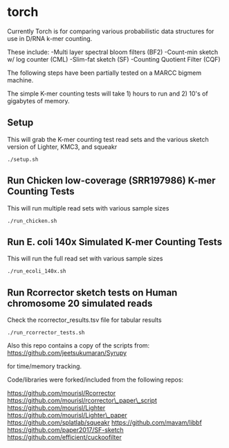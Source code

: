 # torch
Currently Torch is for comparing various probabilistic data structures for use in D/RNA k-mer counting.

These include:
-Multi layer spectral bloom filters (BF2)
-Count-min sketch w/ log counter (CML)
-Slim-fat sketch (SF)
-Counting Quotient Filter (CQF)

The following steps have been partially tested on a MARCC bigmem machine. 

The simple K-mer counting tests will take 1) hours to run and 2) 10's of gigabytes of memory.

## Setup
This will grab the K-mer counting test read sets
and the various sketch version of Lighter, KMC3, and squeakr

	./setup.sh

## Run Chicken low-coverage (SRR197986) K-mer Counting Tests
This will run multiple read sets with various sample sizes

	./run_chicken.sh

## Run E. coli 140x Simulated K-mer Counting Tests
This will run the full read set with various sample sizes

	./run_ecoli_140x.sh

## Run Rcorrector sketch tests on Human chromosome 20 simulated reads
Check the rcorrector\_results.tsv file for tabular results

	./run_rcorrector_tests.sh	


Also this repo contains a copy of the scripts from:
https://github.com/jeetsukumaran/Syrupy

for time/memory tracking.

Code/libraries were forked/included from the following repos:

https://github.com/mourisl/Rcorrector
https://github.com/mourisl/rcorrector\_paper\_script
https://github.com/mourisl/Lighter
https://github.com/mourisl/Lighter\_paper
https://github.com/splatlab/squeakr
https://github.com/mavam/libbf
https://github.com/paper2017/SF-sketch
https://github.com/efficient/cuckoofilter
